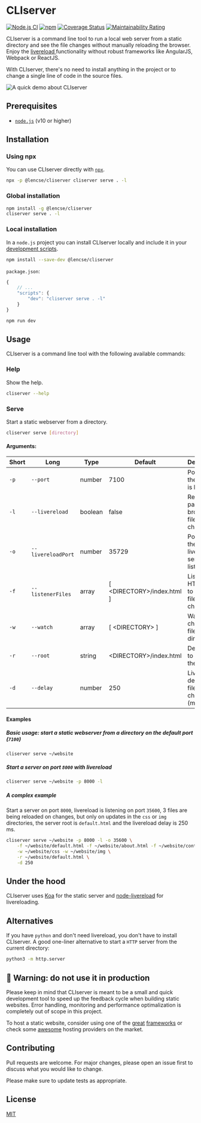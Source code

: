 # CLIserver

[![Node.js CI](https://github.com/lencse/cliserver/actions/workflows/default.yml/badge.svg)](https://github.com/lencse/cliserver/actions)
[![npm](https://img.shields.io/npm/v/@lencse/cliserver)](https://www.npmjs.com/package/@lencse/cliserver)
[![Coverage Status](https://coveralls.io/repos/github/lencse/cliserver/badge.svg?branch=main)](https://coveralls.io/github/lencse/cliserver?branch=main)
[![Maintainability Rating](https://sonarcloud.io/api/project_badges/measure?project=lencse_cliserver&metric=sqale_rating)](https://sonarcloud.io/dashboard?id=lencse_cliserver)

CLIserver is a command line tool to run a local web server from a static directory and see the file changes without manually reloading the browser. Enjoy the [livereload ](http://livereload.com/) functionality without robust frameworks like AngularJS, Webpack or ReactJS.

With CLIserver, there's no need to install anything in the project or to change a single line of code in the source files.

![A quick demo about CLIserver](.github/cliserver.gif)

## Prerequisites

* [`node.js`](https://nodejs.org/) (v10 or higher)

## Installation

### Using npx

You can use CLIserver directly with [`npx`](https://www.npmjs.com/package/npx).

```sh
npx -p @lencse/cliserver cliserver serve . -l
```

### Global installation

```sh
npm install -g @lencse/cliserver
cliserver serve . -l
```

### Local installation

In a `node.js` project you can install CLIserver locally and include it in your [development scripts](https://docs.npmjs.com/cli/v7/configuring-npm/package-json#scripts).

```sh
npm install --save-dev @lencse/cliserver
```

`package.json`:

```js
{
    // ...
    "scripts": {
        "dev": "cliserver serve . -l"
    }
}
```

```sh
npm run dev
```

## Usage

CLIserver is a command line tool with the following available commands:

### Help

Show the help.

```sh
cliserver --help
```

### Serve

Start a static webserver from a directory.

```sh
cliserver serve [directory]
```

#### Arguments:

| Short | Long | Type | Default | Description |
|---|---|---|---|---|
| `-p` | `--port` | number | 7100 | Port where the server  is listening |
| `-l` | `--livereload` | boolean | false | Reload page in the browser on file changes |
| `-o` | `--livereloadPort` | number | 35729 | Port where the livereload server is listening |
| `-f` | `--listenerFiles` | array | [ \<DIRECTORY\>/index.html ] | List of HTML files to reload on file changes |
| `-w` | `--watch` | array | [ \<DIRECTORY\> ] | Watch changes in files and directories |
| `-r` | `--root` | string | \<DIRECTORY\>/index.html | Default file to serve on the `/` route |
| `-d` | `--delay` | number | 250| Livereload delay on file file changes (millisecs) |

#### Examples

##### Basic usage: start a static webserver from a directory on the default port (`7100`)

```sh
cliserver serve ~/website
```

##### Start a server on port `8000` with livereload

```sh
cliserver serve ~/website -p 8000 -l
```

##### A complex example

Start a server on port `8000`, livereload is listening on port `35600`, 3 files are being reloaded on changes, but only on updates in the `css` or `img` directories, the server root is `default.html` and the livereload delay is 250 ms.

```sh
cliserver serve ~/website -p 8000 -l -o 35600 \
    -f ~/website/default.html -f ~/website/about.html -f ~/website/contact.html \
    -w ~/website/css -w ~/website/img \
    -r ~/website/default.html \
    -d 250
```

## Under the hood

CLIserver uses [Koa](https://koajs.com/) for the static server and [node-livereload](https://github.com/napcs/node-livereload) for livereloading.

## Alternatives

If you have `python` and don't need livereload, you don't have to install CLIserver. A good one-liner alternative to start a `HTTP` server from the current directory:

```sh
python3 -m http.server
```

## 🚫 Warning: do not use it in production

Please keep in mind that CLIserver is meant to be a small and quick development tool to speed up the feedback cycle when building static websites. Error handling, monitoring and performance optimalization is completely out of scope in this project.

To host a static website, consider using one of the [great](https://expressjs.com/) [frameworks](https://www.npmjs.com/package/koa-static) or check some [awesome](https://www.netlify.com/) hosting providers on the market.

## Contributing

Pull requests are welcome. For major changes, please open an issue first to discuss what you would like to change.

Please make sure to update tests as appropriate.

## License

[MIT](https://choosealicense.com/licenses/mit/)

